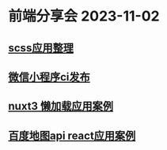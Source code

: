 
# 前端分享会 2023-11-02


## [scss应用整理](/frontEnd/base/css/scss.md)


## [微信小程序ci发布](/frontEnd/frame/wechatMini/ciWechatMini.md)


## [nuxt3 懒加载应用案例](/frontEnd/frame/nuxt/nuxt5.md)


## [百度地图api react应用案例](/frontEnd/frame/react/react5.md)